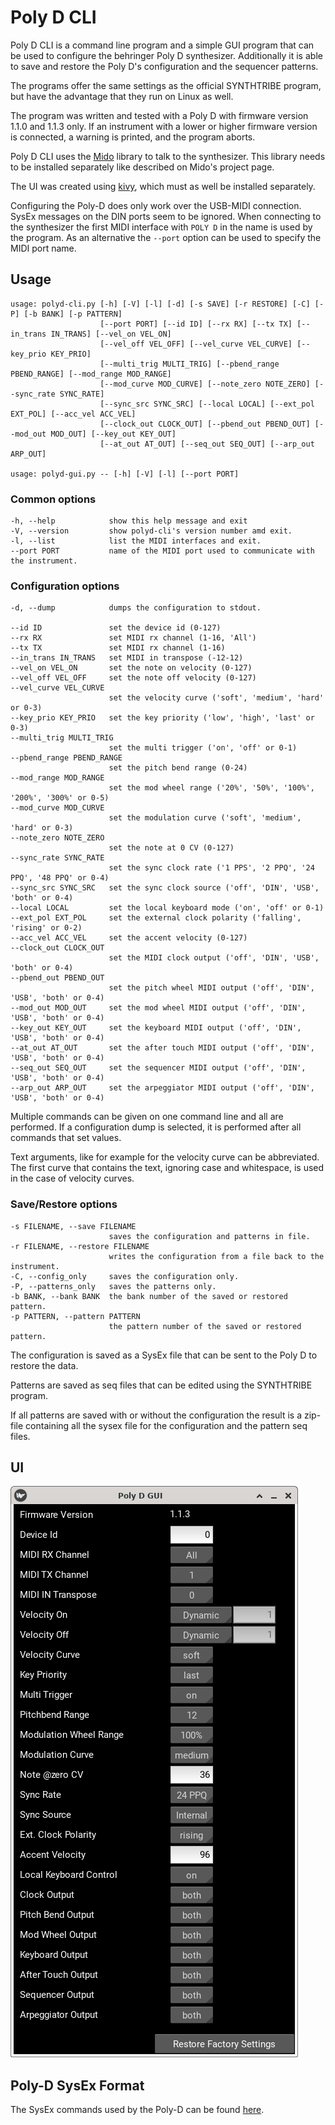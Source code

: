 # Poly D CLI

Poly D CLI is a command line program and a simple GUI program that can be used to configure the behringer Poly D synthesizer. Additionally it is able to save and restore the Poly D's configuration and the sequencer patterns.

The programs offer the same settings as the official SYNTHTRIBE program, but have the advantage that they run on Linux as well.

The program was written and tested with a Poly D with firmware version 1.1.0 and 1.1.3 only. If an instrument with a lower or higher firmware version is connected, a warning is printed, and the program aborts.

Poly D CLI uses the [Mido](https://github.com/mido/mido) library to talk to the synthesizer. This library needs to be installed separately like described on Mido's project page.

The UI was created using [kivy](https://kivy.org), which must as well be installed separately.

Configuring the Poly-D does only work over the USB-MIDI connection. SysEx messages on the DIN ports seem to be ignored. When connecting to the synthesizer the first MIDI interface with `POLY D` in the name is used by the program. As an alternative  the `--port` option can be used to specify the MIDI port name.


## Usage

    usage: polyd-cli.py [-h] [-V] [-l] [-d] [-s SAVE] [-r RESTORE] [-C] [-P] [-b BANK] [-p PATTERN]
                        [--port PORT] [--id ID] [--rx RX] [--tx TX] [--in_trans IN_TRANS] [--vel_on VEL_ON]
                        [--vel_off VEL_OFF] [--vel_curve VEL_CURVE] [--key_prio KEY_PRIO]
                        [--multi_trig MULTI_TRIG] [--pbend_range PBEND_RANGE] [--mod_range MOD_RANGE]
                        [--mod_curve MOD_CURVE] [--note_zero NOTE_ZERO] [--sync_rate SYNC_RATE]
                        [--sync_src SYNC_SRC] [--local LOCAL] [--ext_pol EXT_POL] [--acc_vel ACC_VEL]
                        [--clock_out CLOCK_OUT] [--pbend_out PBEND_OUT] [--mod_out MOD_OUT] [--key_out KEY_OUT]
                        [--at_out AT_OUT] [--seq_out SEQ_OUT] [--arp_out ARP_OUT]

    usage: polyd-gui.py -- [-h] [-V] [-l] [--port PORT]

### Common options

    -h, --help            show this help message and exit
    -V, --version         show polyd-cli's version number amd exit.
    -l, --list            list the MIDI interfaces and exit.
    --port PORT           name of the MIDI port used to communicate with the instrument.

### Configuration options

    -d, --dump            dumps the configuration to stdout.

    --id ID               set the device id (0-127)
    --rx RX               set MIDI rx channel (1-16, 'All')
    --tx TX               set MIDI rx channel (1-16)
    --in_trans IN_TRANS   set MIDI in transpose (-12-12)
    --vel_on VEL_ON       set the note on velocity (0-127)
    --vel_off VEL_OFF     set the note off velocity (0-127)
    --vel_curve VEL_CURVE
                          set the velocity curve ('soft', 'medium', 'hard' or 0-3)
    --key_prio KEY_PRIO   set the key priority ('low', 'high', 'last' or 0-3)
    --multi_trig MULTI_TRIG
                          set the multi trigger ('on', 'off' or 0-1)
    --pbend_range PBEND_RANGE
                          set the pitch bend range (0-24)
    --mod_range MOD_RANGE
                          set the mod wheel range ('20%', '50%', '100%', '200%', '300%' or 0-5)
    --mod_curve MOD_CURVE
                          set the modulation curve ('soft', 'medium', 'hard' or 0-3)
    --note_zero NOTE_ZERO
                          set the note at 0 CV (0-127)
    --sync_rate SYNC_RATE
                          set the sync clock rate ('1 PPS', '2 PPQ', '24 PPQ', '48 PPQ' or 0-4)
    --sync_src SYNC_SRC   set the sync clock source ('off', 'DIN', 'USB', 'both' or 0-4)
    --local LOCAL         set the local keyboard mode ('on', 'off' or 0-1)
    --ext_pol EXT_POL     set the external clock polarity ('falling', 'rising' or 0-2)
    --acc_vel ACC_VEL     set the accent velocity (0-127)
    --clock_out CLOCK_OUT
                          set the MIDI clock output ('off', 'DIN', 'USB', 'both' or 0-4)
    --pbend_out PBEND_OUT
                          set the pitch wheel MIDI output ('off', 'DIN', 'USB', 'both' or 0-4)
    --mod_out MOD_OUT     set the mod wheel MIDI output ('off', 'DIN', 'USB', 'both' or 0-4)
    --key_out KEY_OUT     set the keyboard MIDI output ('off', 'DIN', 'USB', 'both' or 0-4)
    --at_out AT_OUT       set the after touch MIDI output ('off', 'DIN', 'USB', 'both' or 0-4)
    --seq_out SEQ_OUT     set the sequencer MIDI output ('off', 'DIN', 'USB', 'both' or 0-4)
    --arp_out ARP_OUT     set the arpeggiator MIDI output ('off', 'DIN', 'USB', 'both' or 0-4)

Multiple commands can be given on one command line and all are performed. If a configuration dump is selected, it is performed after all commands that set values.

Text arguments, like for example for the velocity curve can be abbreviated. The first curve that contains the text, ignoring case and whitespace, is used in the case of velocity curves. 

### Save/Restore options

    -s FILENAME, --save FILENAME
                          saves the configuration and patterns in file.
    -r FILENAME, --restore FILENAME
                          writes the configuration from a file back to the instrument.
    -C, --config_only     saves the configuration only.
    -P, --patterns_only   saves the patterns only.
    -b BANK, --bank BANK  the bank number of the saved or restored pattern.
    -p PATTERN, --pattern PATTERN
                          the pattern number of the saved or restored pattern.

The configuration is saved as a SysEx file that can be sent to the Poly D to restore the data.

Patterns are saved as seq files that can be edited using the SYNTHTRIBE program.

If all patterns are saved with or without the configuration the result is a zip-file containing all the sysex file for the configuration and the pattern seq files.

## UI

![Screenshot of Poly D GUI](polydgui.png "Poly D GUI")

## Poly-D SysEx Format

The SysEx commands used by the Poly-D can be found [here](polyd-sysex.md).

